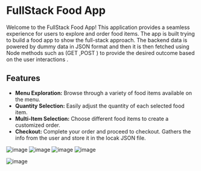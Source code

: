 # FullStack Food App

Welcome to the FullStack Food App! This application provides a seamless experience for users to explore and order food items.
The app is built trying to build a food app to show the  full-stack approach. The backend data is powered by dummy data in JSON format and then it is then fetched 
using Node methods such as (GET ,POST ) to provide the desired outcome based on the user interactions . 

## Features

- **Menu Exploration:** Browse through a variety of food items available on the menu.
- **Quantity Selection:** Easily adjust the quantity of each selected food item.
- **Multi-Item Selection:** Choose different food items to create a customized order.
- **Checkout:** Complete your order and proceed to checkout. Gathers the info from the user and store it in the locak JSON file. 

![image](https://github.com/Sambhav10/React_Food_App/assets/85670420/dbf49ada-d07e-4ce3-a850-370c42d2283d)
![image](https://github.com/Sambhav10/React_Food_App/assets/85670420/57eb8e2b-2647-4e04-ab54-35c0a7c32c55)
![image](https://github.com/Sambhav10/React_Food_App/assets/85670420/c9b3e191-7da7-409c-8a4c-4a6e9aa575f0)
![image](https://github.com/Sambhav10/React_Food_App/assets/85670420/7440fac2-ee4c-471c-9c56-6c7f9a272c57)

![image](https://github.com/Sambhav10/React_Food_App/assets/85670420/961013f9-31ba-40e8-b101-fbf9b0433aa3)

